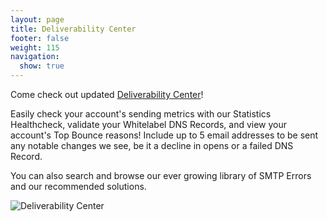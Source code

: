 ```yaml
---
layout: page
title: Deliverability Center
footer: false
weight: 115
navigation:
  show: true 
---
```


Come check out updated [Deliverability Center](https://sendgrid.com/deliverabilitycenter)! 

Easily check your account's sending metrics with our Statistics Healthcheck, validate your Whitelabel DNS Records, and view your account's Top Bounce reasons! Include up to 5 email addresses to be sent any notable changes we see, be it a decline in opens or a failed DNS Record.  

You can also search and browse our ever growing library of SMTP Errors and our recommended solutions.

![]({{root_url}}/images/deliverability_center_screenshot.png "Deliverability Center")
